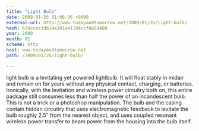 ```yaml
---
title: "Light Bulb"
date: 2009-01-26 01:06:36 +0000
external-url: http://www.todayandtomorrow.net/2009/01/26/light-bulb/
hash: 674ccee3db14e201a41194ccfda5948d
year: 2009
month: 01
scheme: http
host: www.todayandtomorrow.net
path: /2009/01/26/light-bulb/

---
```


  light bulb is a levitating yet powered lightbulb. It will float stably in midair and remain on for years without any physical contact, charging, or batteries. Ironically, with the levitation and wireless power circuitry both on, this entire package still consumes less than half the power of an incandescent bulb.  This is not a trick or a photoshop manipulation. The bulb and the casing contain hidden circuitry that uses electromagnetic feedback to levitate the bulb roughly 2.5″ from the nearest object, and uses coupled resonant wireless power transfer to beam power from the housing into the bulb itself.    
